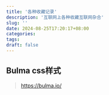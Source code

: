 ```yaml
---
title: '各种收藏记录'
description: '互联网上各种收藏互联网杂合' 
slug: ''
date: 2024-08-25T17:20:17+08:00
categories:
tags:
draft: false
---
```


## Bulma css样式

> https://bulma.io/
